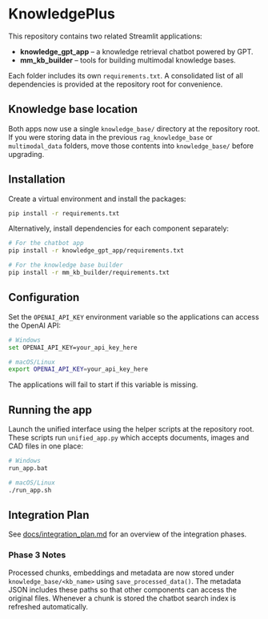 # KnowledgePlus

This repository contains two related Streamlit applications:

- **knowledge_gpt_app** – a knowledge retrieval chatbot powered by GPT.
- **mm_kb_builder** – tools for building multimodal knowledge bases.

Each folder includes its own `requirements.txt`. A consolidated list of
all dependencies is provided at the repository root for convenience.

## Knowledge base location

Both apps now use a single `knowledge_base/` directory at the repository root.
If you were storing data in the previous `rag_knowledge_base` or
`multimodal_data` folders, move those contents into `knowledge_base/` before
upgrading.

## Installation

Create a virtual environment and install the packages:

```bash
pip install -r requirements.txt
```

Alternatively, install dependencies for each component separately:

```bash
# For the chatbot app
pip install -r knowledge_gpt_app/requirements.txt

# For the knowledge base builder
pip install -r mm_kb_builder/requirements.txt
```


## Configuration

Set the `OPENAI_API_KEY` environment variable so the applications can access the OpenAI API:

```bash
# Windows
set OPENAI_API_KEY=your_api_key_here

# macOS/Linux
export OPENAI_API_KEY=your_api_key_here
```

The applications will fail to start if this variable is missing.

## Running the app

Launch the unified interface using the helper scripts at the repository root. These scripts run `unified_app.py` which accepts documents, images and CAD files in one place:

```bash
# Windows
run_app.bat

# macOS/Linux
./run_app.sh
```


## Integration Plan

See [docs/integration_plan.md](docs/integration_plan.md) for an overview of the integration phases.

### Phase 3 Notes

Processed chunks, embeddings and metadata are now stored under
`knowledge_base/<kb_name>` using `save_processed_data()`. The metadata JSON
includes these paths so that other components can access the original files.
Whenever a chunk is stored the chatbot search index is refreshed automatically.
